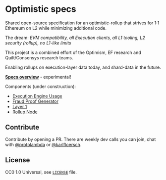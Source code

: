 # Optimistic specs

Shared open-source specification for an optimistic-rollup that strives for 1:1 Ethereum on L2 while minimizing additional code.

The dream: *EVM compatibility, all Execution clients, all L1 tooling, L2 security (rollup), no L1-like limits*

This project is a combined effort of the Optimism, EF research and Quilt/Consensys research teams.

Enabling rollups on execution-layer data today, and shard-data in the future.

[**Specs overview**](./overview.md) - experimental!

Components (under construction):
- [Execution Engine Usage](./components/exec_engine.md)
- [Fraud Proof Generator](./components/fraud_proof_gen.md)
- [Layer 1](./components/layer1.md)
- [Rollup Node](./components/rollup_node.md)

## Contribute

Contribute by opening a PR. There are weekly dev calls you can join, 
chat with [@protolambda](https://github.com/protolambda/) or [@karlfloersch](https://twitter.com/karl_dot_tech/).


## License

CC0 1.0 Universal, see [`LICENSE`](./LICENSE) file.
